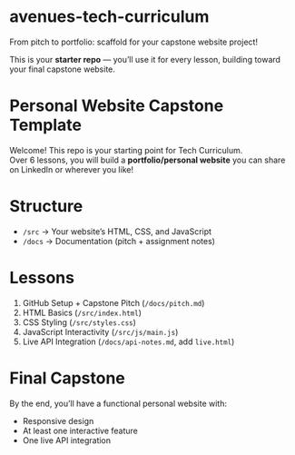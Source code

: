 # avenues-tech-curriculum
From pitch to portfolio: scaffold for your capstone website project!

This is your **starter repo** — you’ll use it for every lesson, building toward your final capstone website.

# Personal Website Capstone Template

Welcome! This repo is your starting point for Tech Curriculum.  
Over 6 lessons, you will build a **portfolio/personal website** you can share on LinkedIn or wherever you like!  

# Structure
- `/src` → Your website’s HTML, CSS, and JavaScript  
- `/docs` → Documentation (pitch + assignment notes)  

# Lessons
1. GitHub Setup + Capstone Pitch (`/docs/pitch.md`)  
2. HTML Basics (`/src/index.html`)  
3. CSS Styling (`/src/styles.css`)  
4. JavaScript Interactivity (`/src/js/main.js`)  
5. Live API Integration (`/docs/api-notes.md`, add `live.html`)  

# Final Capstone
By the end, you’ll have a functional personal website with:
- Responsive design  
- At least one interactive feature  
- One live API integration  
